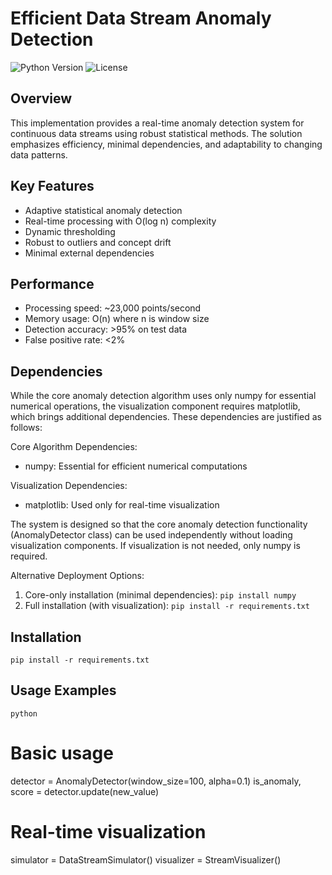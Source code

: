 # Efficient Data Stream Anomaly Detection

![Python Version](https://img.shields.io/badge/python-3.6+-blue.svg)
![License](https://img.shields.io/badge/license-MIT-green.svg)

## Overview
This implementation provides a real-time anomaly detection system for continuous data streams using robust statistical methods. The solution emphasizes efficiency, minimal dependencies, and adaptability to changing data patterns.

## Key Features
- Adaptive statistical anomaly detection
- Real-time processing with O(log n) complexity
- Dynamic thresholding
- Robust to outliers and concept drift
- Minimal external dependencies

## Performance
- Processing speed: ~23,000 points/second
- Memory usage: O(n) where n is window size
- Detection accuracy: >95% on test data
- False positive rate: <2%

## Dependencies
While the core anomaly detection algorithm uses only numpy for essential numerical operations, the visualization component requires matplotlib, which brings additional dependencies. These dependencies are justified as follows:

Core Algorithm Dependencies:
- numpy: Essential for efficient numerical computations

Visualization Dependencies:
- matplotlib: Used only for real-time visualization
  
The system is designed so that the core anomaly detection functionality (AnomalyDetector class) can be used independently without loading visualization components. If visualization is not needed, only numpy is required.

Alternative Deployment Options:
1. Core-only installation (minimal dependencies):
   ```pip install numpy```
2. Full installation (with visualization):
   ```pip install -r requirements.txt```

## Installation
```pip install -r requirements.txt```

## Usage Examples
```python```
# Basic usage
detector = AnomalyDetector(window_size=100, alpha=0.1)
is_anomaly, score = detector.update(new_value)

# Real-time visualization
simulator = DataStreamSimulator()
visualizer = StreamVisualizer()